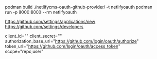 podman build ./netlifycms-oauth-github-provider/ -t netlifyoauth
podman run -p 8000:8000 --rm netlifyoauth

https://github.com/settings/applications/new
https://github.com/settings/developers

client_id=""
client_secret=""
authorization_base_url="https://github.com/login/oauth/authorize"
token_url="https://github.com/login/oauth/access_token"
scope="repo,user"

